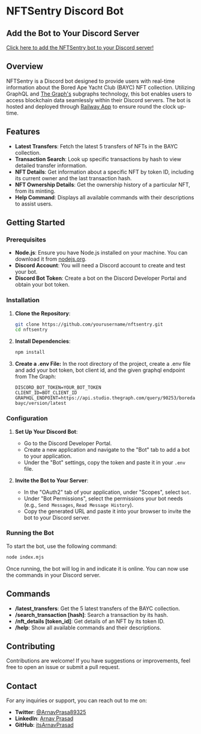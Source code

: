 # NFTSentry Discord Bot

## Add the Bot to Your Discord Server

[Click here to add the NFTSentry bot to your Discord server!](https://discord.com/oauth2/authorize?client_id=1290328040898826375)

## Overview

NFTSentry is a Discord bot designed to provide users with real-time information about the Bored Ape Yacht Club (BAYC) NFT collection. Utilizing GraphQL and [The Graph's](https://thegraph.com/) subgraphs technology, this bot enables users to access blockchain data seamlessly within their Discord servers. The bot is hosted and deployed through [Railway App](https://railway.app/) to ensure round the clock up-time.

## Features

- **Latest Transfers**: Fetch the latest 5 transfers of NFTs in the BAYC collection.
- **Transaction Search**: Look up specific transactions by hash to view detailed transfer information.
- **NFT Details**: Get information about a specific NFT by token ID, including its current owner and the last transaction hash.
- **NFT Ownership Details**: Get the ownership history of a particular NFT, from its minting.
- **Help Command**: Displays all available commands with their descriptions to assist users.

## Getting Started

### Prerequisites

- **Node.js**: Ensure you have Node.js installed on your machine. You can download it from [nodejs.org](https://nodejs.org/).
- **Discord Account**: You will need a Discord account to create and test your bot.
- **Discord Bot Token**: Create a bot on the Discord Developer Portal and obtain your bot token.

### Installation

1. **Clone the Repository**:
   ```bash
   git clone https://github.com/yourusername/nftsentry.git
   cd nftsentry
   ```
2. **Install Dependencies**:
   ```bash
   npm install
   ```
3. **Create a .env File:** In the root directory of the project, create a .env file and add your bot token, bot client id, and the given graphql endpoint from The Graph:
   ```makeafile
   DISCORD_BOT_TOKEN=YOUR_BOT_TOKEN
   CLIENT_ID=BOT_CLIENT_ID
   GRAPHQL_ENDPOINT=https://api.studio.thegraph.com/query/90253/boredapeyachtclub-bayc/version/latest
   ```

### Configuration

1. **Set Up Your Discord Bot**:

   - Go to the Discord Developer Portal.
   - Create a new application and navigate to the "Bot" tab to add a bot to your application.
   - Under the "Bot" settings, copy the token and paste it in your `.env` file.

2. **Invite the Bot to Your Server**:
   - In the "OAuth2" tab of your application, under "Scopes", select `bot`.
   - Under "Bot Permissions", select the permissions your bot needs (e.g., `Send Messages`, `Read Message History`).
   - Copy the generated URL and paste it into your browser to invite the bot to your Discord server.

### Running the Bot

To start the bot, use the following command:

```bash
node index.mjs
```

Once running, the bot will log in and indicate it is online. You can now use the commands in your Discord server.

## Commands

- **/latest_transfers**: Get the 5 latest transfers of the BAYC collection.
- **/search_transaction \[hash\]**: Search a transaction by its hash.
- **/nft_details \[token_id\]**: Get details of an NFT by its token ID.
- **/help**: Show all available commands and their descriptions.

## Contributing

Contributions are welcome! If you have suggestions or improvements, feel free to open an issue or submit a pull request.

## Contact

For any inquiries or support, you can reach out to me on:

- **Twitter**: [@ArnavPrasa89325](https://x.com/ArnavPrasa89325)
- **LinkedIn**: [Arnav Prasad](https://www.linkedin.com/in/thearnavprasad/)
- **GitHub**: [itsArnavPrasad](https://github.com/itsArnavPrasad/)
